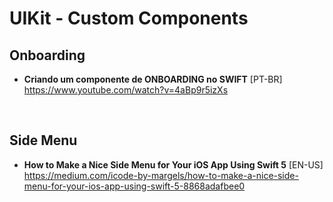 # UIKit - Custom Components

## Onboarding
- **Criando um componente de ONBOARDING no SWIFT** [PT-BR] \
https://www.youtube.com/watch?v=4aBp9r5izXs

<br>

## Side Menu
- **How to Make a Nice Side Menu for Your iOS App Using Swift 5** [EN-US] \
https://medium.com/icode-by-margels/how-to-make-a-nice-side-menu-for-your-ios-app-using-swift-5-8868adafbee0